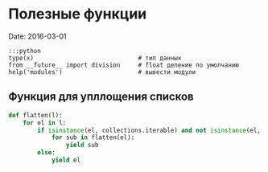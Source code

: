 # Полезные функции
Date: 2016-03-01

    :::python
    type(x)                             # тип данных
    from __future__ import division     # float деление по умолчанию
    help('modules')                     # вывести модули

## Функция для упллощения списков

```python
def flatten(l):
    for el in l:
        if isinstance(el, collections.iterable) and not isinstance(el, basestring):
            for sub in flatten(el):
                yield sub
        else:
            yield el
```
